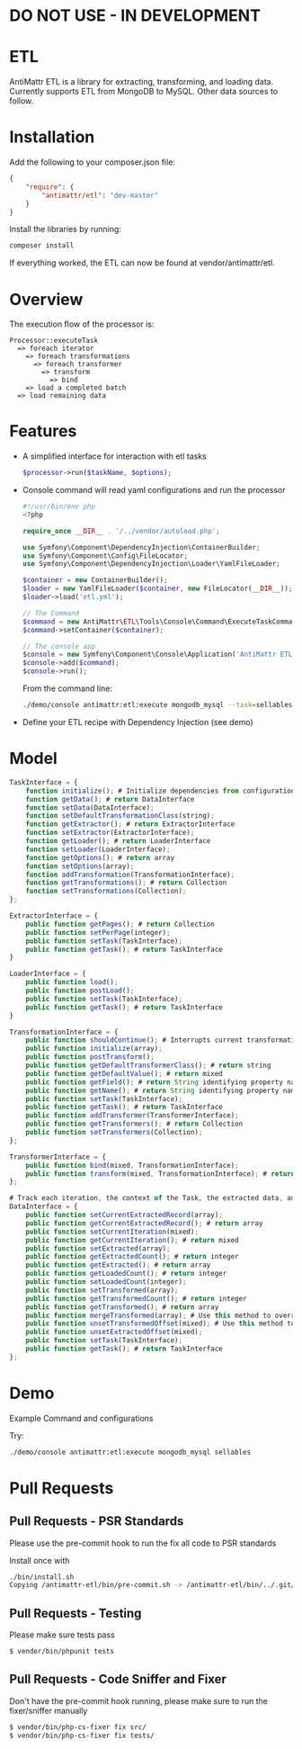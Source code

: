 # DO NOT USE - IN DEVELOPMENT

ETL
===

AntiMattr ETL is a library for extracting, transforming, and loading data. Currently supports ETL from MongoDB to MySQL. Other data sources to follow.

Installation
============

Add the following to your composer.json file:

```json
{
    "require": {
        "antimattr/etl": "dev-master"
    }
}
```

Install the libraries by running:

```bash
composer install
```

If everything worked, the ETL can now be found at vendor/antimattr/etl.

Overview
========

The execution flow of the processor is:

```text
Processor::executeTask
  => foreach iterator
    => foreach transformations
      => foreach transformer
        => transform
          => bind
    => load a completed batch
  => load remaining data
```

Features
========

 * A simplified interface for interaction with etl tasks

   ```php
   $processor->run($taskName, $options);
   ```

 * Console command will read yaml configurations and run the processor

    ```php
    #!/usr/bin/env php
    <?php

    require_once __DIR__ . '/../vendor/autoload.php';

    use Symfony\Component\DependencyInjection\ContainerBuilder;
    use Symfony\Component\Config\FileLocator;
    use Symfony\Component\DependencyInjection\Loader\YamlFileLoader;

    $container = new ContainerBuilder();
    $loader = new YamlFileLoader($container, new FileLocator(__DIR__));
    $loader->load('etl.yml');

    // The Command
    $command = new AntiMattr\ETL\Tools\Console\Command\ExecuteTaskCommand();
    $command->setContainer($container);

    // The console app
    $console = new Symfony\Component\Console\Application('AntiMattr ETL', '1.0');
    $console->add($command);
    $console->run();
    ```

    From the command line:

    ```bash
    ./demo/console antimattr:etl:execute mongodb_mysql --task=sellables --task=products --task=suppliers
    ```

 * Define your ETL recipe with Dependency Injection (see demo)

Model
=====

```javascript
TaskInterface = {
    function initialize(); # Initialize dependencies from configuration array
    function getData(); # return DataInterface
    function setData(DataInterface);
    function setDefaultTransformationClass(string);
    function getExtractor(); # return ExtractorInterface
    function setExtractor(ExtractorInterface);
    function getLoader(); # return LoaderInterface
    function setLoader(LoaderInterface);
    function getOptions(); # return array
    function setOptions(array);
    function addTransformation(TransformationInterface);
    function getTransformations(); # return Collection
    function setTransformations(Collection);
};

ExtractorInterface = {
    public function getPages(); # return Collection
    public function setPerPage(integer);
    public function setTask(TaskInterface);
    public function getTask(); # return TaskInterface
}

LoaderInterface = {
    public function load();
    public function postLoad();
    public function setTask(TaskInterface);
    public function getTask(); # return TaskInterface
}

TransformationInterface = {
    public function shouldContinue(); # Interrupts current transformation when TransformationContinueException is thrown
    public function initialize(array);
    public function postTransform();
    public function getDefaultTransformerClass(); # return string
    public function getDefaultValue(); # return mixed
    public function getField(); # return String identifying property name from data extract
    public function getName(); # return String identifying property name for data load
    public function setTask(TaskInterface);
    public function getTask(); # return TaskInterface
    public function addTransformer(TransformerInterface);
    public function getTransformers(); # return Collection
    public function setTransformers(Collection);
};

TransformerInterface = {
    public function bind(mixed, TransformationInterface);
    public function transform(mixed, TransformationInterface); # return mixed
};

# Track each iteration, the context of the Task, the extracted data, and the transformed data
DataInterface = {
    public function setCurrentExtractedRecord(array);
    public function getCurrentExtractedRecord(); # return array
    public function setCurrentIteration(mixed);
    public function getCurrentIteration(); # return mixed
    public function setExtracted(array);
    public function getExtractedCount(); # return integer
    public function getExtracted(); # return array
    public function getLoadedCount(); # return integer
    public function setLoadedCount(integer);
    public function setTransformed(array);
    public function getTransformedCount(); # return integer
    public function getTransformed(); # return array
    public function mergeTransformed(array); # Use this method to override a previously transformed iteration
    public function unsetTransformedOffset(mixed); # Use this method to remove a previously transformed iteration
    public function unsetExtractedOffset(mixed);
    public function setTask(TaskInterface);
    public function getTask(); # return TaskInterface
};
```

Demo
====

Example Command and configurations

Try:

```bash
./demo/console antimattr:etl:execute mongodb_mysql sellables
```

Pull Requests
=============

Pull Requests - PSR Standards
-----------------------------

Please use the pre-commit hook to run the fix all code to PSR standards

Install once with

```bash
./bin/install.sh
Copying /antimattr-etl/bin/pre-commit.sh -> /antimattr-etl/bin/../.git/hooks/pre-commit
```

Pull Requests - Testing
-----------------------

Please make sure tests pass

```bash
$ vendor/bin/phpunit tests
```

Pull Requests - Code Sniffer and Fixer
--------------------------------------

Don't have the pre-commit hook running, please make sure to run the fixer/sniffer manually

```bash
$ vendor/bin/php-cs-fixer fix src/
$ vendor/bin/php-cs-fixer fix tests/
